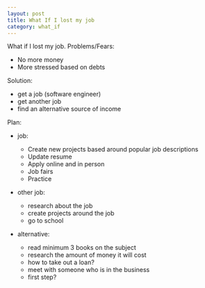 ```yaml
---
layout: post
title: What If I lost my job
category: what_if
---
```


What if I lost my job.
Problems/Fears:

- No more money
- More stressed based on debts

Solution:
- get a job (software engineer)
- get another job
- find an alternative source of income

Plan:
- job:
    - Create new projects based around popular job descriptions
    - Update resume
    - Apply online and in person
    - Job fairs
    - Practice

- other job:
    - research about the job
    - create projects around the job
    - go to school
    
- alternative:
    - read minimum 3 books on the subject
    - research the amount of money it will cost
    - how to take out a loan?
    - meet with someone who is in the business
    - first step?
